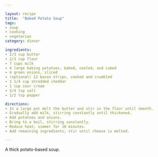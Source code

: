 ```yaml
---

layout: recipe
title:  "Baked Potato Soup"
tags: 
- soup
- cooking
- vegetarian
category: dinner

ingredients:
- 2/3 cup butter
- 2/3 cup flour
- 7 cups milk
- 4 large baking potatoes, baked, cooled, and cubed
- 4 green onions, sliced
- (optional) 12 bacon strips, cooked and crumbled
- 1 1/4 cup shredded cheddar
- 1 cup sour cream
- 3/4 tsp salt
- 1/2 tsp pepper

directions:
- In a large pot melt the butter and stir in the flour until smooth. 
- Gradually add milk, stirring constantly until thickened. 
- Add potatoes and onions. 
- Bring to a boil, stirring constantly. 
- Reduce heat; simmer for 10 minutes. 
- Add remaining ingredients; stir until cheese is melted.

---
```


A thick potato-based soup.